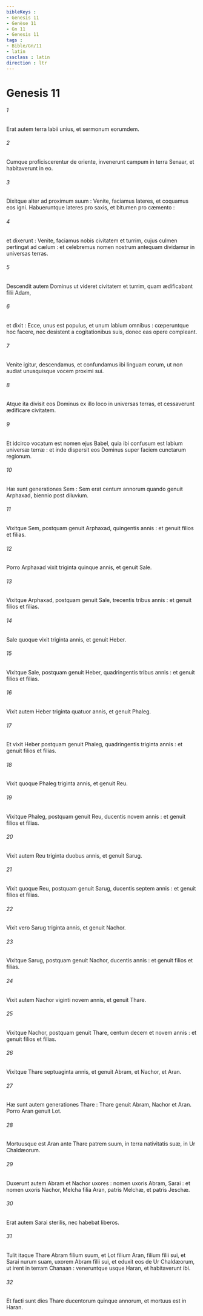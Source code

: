 ```yaml
---
bibleKeys : 
- Genesis 11
- Genèse 11
- Gn 11
- Genesis 11
tags : 
- Bible/Gn/11
- latin
cssclass : latin
direction : ltr
---
```


# Genesis 11

###### 1
Erat autem terra labii unius, et sermonum eorumdem.
###### 2
Cumque proficiscerentur de oriente, invenerunt campum in terra Senaar, et habitaverunt in eo.
###### 3
Dixitque alter ad proximum suum : Venite, faciamus lateres, et coquamus eos igni. Habueruntque lateres pro saxis, et bitumen pro cæmento :
###### 4
et dixerunt : Venite, faciamus nobis civitatem et turrim, cujus culmen pertingat ad cælum : et celebremus nomen nostrum antequam dividamur in universas terras.
###### 5
Descendit autem Dominus ut videret civitatem et turrim, quam ædificabant filii Adam,
###### 6
et dixit : Ecce, unus est populus, et unum labium omnibus : cœperuntque hoc facere, nec desistent a cogitationibus suis, donec eas opere compleant.
###### 7
Venite igitur, descendamus, et confundamus ibi linguam eorum, ut non audiat unusquisque vocem proximi sui.
###### 8
Atque ita divisit eos Dominus ex illo loco in universas terras, et cessaverunt ædificare civitatem.
###### 9
Et idcirco vocatum est nomen ejus Babel, quia ibi confusum est labium universæ terræ : et inde dispersit eos Dominus super faciem cunctarum regionum.
###### 10
Hæ sunt generationes Sem : Sem erat centum annorum quando genuit Arphaxad, biennio post diluvium.
###### 11
Vixitque Sem, postquam genuit Arphaxad, quingentis annis : et genuit filios et filias.
###### 12
Porro Arphaxad vixit triginta quinque annis, et genuit Sale.
###### 13
Vixitque Arphaxad, postquam genuit Sale, trecentis tribus annis : et genuit filios et filias.
###### 14
Sale quoque vixit triginta annis, et genuit Heber.
###### 15
Vixitque Sale, postquam genuit Heber, quadringentis tribus annis : et genuit filios et filias.
###### 16
Vixit autem Heber triginta quatuor annis, et genuit Phaleg.
###### 17
Et vixit Heber postquam genuit Phaleg, quadringentis triginta annis : et genuit filios et filias.
###### 18
Vixit quoque Phaleg triginta annis, et genuit Reu.
###### 19
Vixitque Phaleg, postquam genuit Reu, ducentis novem annis : et genuit filios et filias.
###### 20
Vixit autem Reu triginta duobus annis, et genuit Sarug.
###### 21
Vixit quoque Reu, postquam genuit Sarug, ducentis septem annis : et genuit filios et filias.
###### 22
Vixit vero Sarug triginta annis, et genuit Nachor.
###### 23
Vixitque Sarug, postquam genuit Nachor, ducentis annis : et genuit filios et filias.
###### 24
Vixit autem Nachor viginti novem annis, et genuit Thare.
###### 25
Vixitque Nachor, postquam genuit Thare, centum decem et novem annis : et genuit filios et filias.
###### 26
Vixitque Thare septuaginta annis, et genuit Abram, et Nachor, et Aran.
###### 27
Hæ sunt autem generationes Thare : Thare genuit Abram, Nachor et Aran. Porro Aran genuit Lot.
###### 28
Mortuusque est Aran ante Thare patrem suum, in terra nativitatis suæ, in Ur Chaldæorum.
###### 29
Duxerunt autem Abram et Nachor uxores : nomen uxoris Abram, Sarai : et nomen uxoris Nachor, Melcha filia Aran, patris Melchæ, et patris Jeschæ.
###### 30
Erat autem Sarai sterilis, nec habebat liberos.
###### 31
Tulit itaque Thare Abram filium suum, et Lot filium Aran, filium filii sui, et Sarai nurum suam, uxorem Abram filii sui, et eduxit eos de Ur Chaldæorum, ut irent in terram Chanaan : veneruntque usque Haran, et habitaverunt ibi.
###### 32
Et facti sunt dies Thare ducentorum quinque annorum, et mortuus est in Haran.
